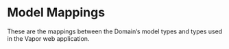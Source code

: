 #  Model Mappings

These are the mappings between the Domain‘s model types and types used in the Vapor web application.
